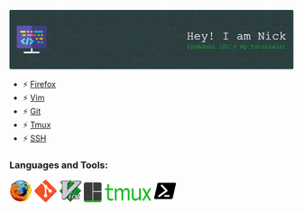 ![Header](./img/github-nickgud-header-image.png)
<!---
- 👋 Hi, I’m @nickgud
- 👀 I’m interested in ...
- 🌱 I’m currently learning ...
- 💞️ I’m looking to collaborate on ...
- 📫 How to reach me ...
- 😄 Pronouns: ...
- ⚡ Fun fact: ...


nickgud/nickgud is a ✨ special ✨ repository because its `README.md` (this file) appears on your GitHub profile.
You can click the Preview link to take a look at your changes.
--->
[//]: # (<h3 align="left">Connect with me:</h3>)
[//]: # (<p align="left">)
[//]: # (<a href="your link" target="blank"><img align="center" src="https://cdn.jsdelivr.net/npm/simple-icons@3.0.1/icons/twitter.svg" alt="" height="30" width="40" /></a>)
[//]: # (<a href="your link" target="blank"><img align="center" src="https://cdn.jsdelivr.net/npm/simple-icons@3.0.1/icons/instagram.svg" alt="" height="30" width="40" /></a>)
[//]: # (</p>)
- ⚡ [Firefox](browser/shortcuts_firefox.md)
- ⚡ [Vim](vim/vim.md)
- ⚡ [Git](git/git.md)
- ⚡ [Tmux](tmux/tmux.md)
- ⚡ [SSH](/SSH.md)
<h3 align="left">Languages and Tools:</h3>
<p align="left">
   <a href="https://www.mozilla.org/" target="_blank"><img src="./img/firefox-original.svg" alt="firefox" width="40" height="40" /></a>
   <a href="https://git-scm.com/" target="_blank"><img src="./img/git-plain.svg" alt="git" width="40" height="40" /></a>
   <a href="https://www.vim.org/" target="_blank"><img src="./img/vim-original.svg" alt="vim" width="40" height="40" /></a>
   <a href="https://github.com/tmux/tmux/wiki/Getting-Started" target="_blank"><img src="./img/tmux-logo-medium.png" alt="tmux" width="120" height="35" /></a>
   <a href="https://mobaxterm.mobatek.net/" target="_blank"><img src="./img/ssh-clients.svg" alt="mobaxterm" width="40" height="40" /></a>
   </p>
